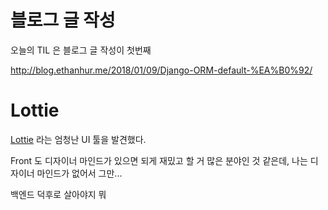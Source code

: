 # 블로그 글 작성

오늘의 TIL 은 블로그 글 작성이 첫번째

http://blog.ethanhur.me/2018/01/09/Django-ORM-default-%EA%B0%92/

# Lottie

[Lottie](https://airbnb.design/lottie/) 라는 엄청난 UI 툴을 발견했다.

Front 도 디자이너 마인드가 있으면 되게 재밌고 할 거 많은 분야인 것 같은데, 나는 디자이너 마인드가 없어서 그만...

백엔드 덕후로 살아야지 뭐

